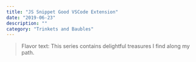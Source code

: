 ```yaml
---
title: "JS Snippet Good VSCode Extension"
date: "2019-06-23"
description: ""
category: "Trinkets and Baubles"
---
```


> Flavor text: This series contains delightful treasures I find along my path. 

